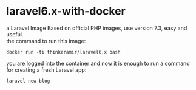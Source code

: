 # laravel6.x-with-docker
a Laravel Image Based on official PHP images, use version 7.3, easy and useful.<br>
the command to run this image: <br>

    docker run -ti thinkeramir/laravel6.x bash
you are logged into the container and now it is enough to run a command for creating a fresh Laravel app:

    laravel new blog

